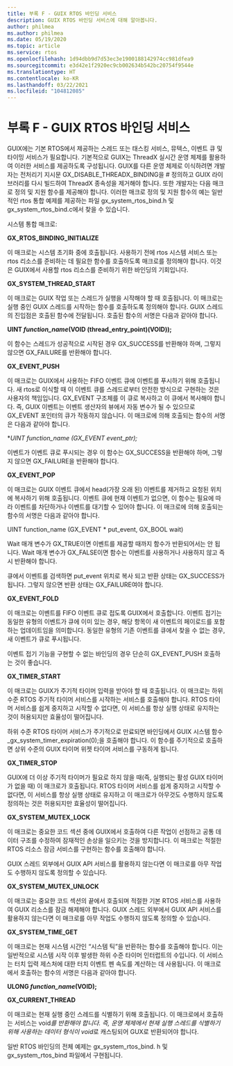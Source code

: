 ```yaml
---
title: 부록 F - GUIX RTOS 바인딩 서비스
description: GUIX RTOS 바인딩 서비스에 대해 알아봅니다.
author: philmea
ms.author: philmea
ms.date: 05/19/2020
ms.topic: article
ms.service: rtos
ms.openlocfilehash: 1d94dbb9d7d53ec3e1900188142974cc981dfea9
ms.sourcegitcommit: e3d42e1f2920ec9cb002634b542bc20754f9544e
ms.translationtype: HT
ms.contentlocale: ko-KR
ms.lasthandoff: 03/22/2021
ms.locfileid: "104812085"
---
```

# <a name="appendix-f---guix-rtos-binding-services"></a>부록 F - GUIX RTOS 바인딩 서비스

GUIX에는 기본 RTOS에서 제공하는 스레드 또는 태스킹 서비스, 뮤텍스, 이벤트 큐 및 타이밍 서비스가 필요합니다. 기본적으로 GUIX는 ThreadX 실시간 운영 체제를 활용하여 이러한 서비스를 제공하도록 구성됩니다. GUIX를 다른 운영 체제로 이식하려면 개발자는 전처리기 지시문 GX_DISABLE_THREADX_BINDING을 # 정의하고 GUIX 라이브러리를 다시 빌드하여 ThreadX 종속성을 제거해야 합니다. 또한 개발자는 다음 매크로 정의 및 지원 함수를 제공해야 합니다. 이러한 매크로 정의 및 지원 함수의 예는 일반적인 rtos 통합 예제를 제공하는 파일 gx_system_rtos_bind.h 및 gx_system_rtos_bind.c에서 찾을 수 있습니다.

시스템 통합 매크로:

**GX_RTOS_BINDING_INITIALIZE**

이 매크로는 시스템 초기화 중에 호출됩니다. 사용하기 전에 rtos 시스템 서비스 또는 rtos 리소스를 준비하는 데 필요한 함수를 호출하도록 매크로를 정의해야 합니다. 이것은 GUIX에서 사용할 rtos 리소스를 준비하기 위한 바인딩의 기회입니다.

**GX_SYSTEM_THREAD_START**

이 매크로는 GUIX 작업 또는 스레드가 실행을 시작해야 할 때 호출됩니다. 이 매크로는 실행 중인 GUIX 스레드를 시작하는 함수를 호출하도록 정의해야 합니다. GUIX 스레드의 진입점은 호출된 함수에 전달됩니다. 호출된 함수의 서명은 다음과 같아야 합니다.

**UINT *function_name*(VOID (thread_entry_point)(VOID));**

이 함수는 스레드가 성공적으로 시작된 경우 GX_SUCCESS를 반환해야 하며, 그렇지 않으면 GX_FAILURE를 반환해야 합니다.

**GX_EVENT_PUSH**

이 매크로는 GUIX에서 사용하는 FIFO 이벤트 큐에 이벤트를 푸시하기 위해 호출됩니다. 새 rtos로 이식할 때 이 이벤트 큐를 스레드로부터 안전한 방식으로 구현하는 것은 사용자의 책임입니다. GX_EVENT 구조체를 이 큐로 복사하고 이 큐에서 복사해야 합니다. 즉, GUIX 이벤트는 이벤트 생산자의 뷰에서 자동 변수가 될 수 있으므로 GX_EVENT 포인터의 큐가 작동하지 않습니다. 이 매크로에 의해 호출되는 함수의 서명은 다음과 같아야 합니다.

**UINT *function_name* (GX_EVENT *event_ptr);**

이벤트가 이벤트 큐로 푸시되는 경우 이 함수는 GX_SUCCESS을 반환해야 하며, 그렇지 않으면 GX_FAILURE을 반환해야 합니다.

**GX_EVENT_POP**

이 매크로는 GUIX 이벤트 큐에서 head(가장 오래 된) 이벤트를 제거하고 요청된 위치에 복사하기 위해 호출됩니다. 이벤트 큐에 현재 이벤트가 없으면, 이 함수는 필요에 따라 이벤트를 차단하거나 이벤트를 대기할 수 있어야 합니다. 이 매크로에 의해 호출되는 함수의 서명은 다음과 같아야 합니다.

UINT function_name (GX_EVENT * put_event, GX_BOOL wait)

Wait 매개 변수가 GX_TRUE이면 이벤트를 제공할 때까지 함수가 반환되어서는 안 됩니다. Wait 매개 변수가 GX_FALSE이면 함수는 이벤트를 사용하거나 사용하지 않고 즉시 반환해야 합니다.

큐에서 이벤트를 검색하면 put_event 위치로 복사 되고 반환 상태는 GX_SUCCESS가 됩니다. 그렇지 않으면 반환 상태는 GX_FAILURE여야 합니다.

**GX_EVENT_FOLD**

이 매크로는 이벤트를 FIFO 이벤트 큐로 접도록 GUIX에서 호출합니다. 이벤트 접기는 동일한 유형의 이벤트가 큐에 이미 있는 경우, 해당 항목이 새 이벤트의 페이로드를 포함하는 업데이트임을 의미합니다. 동일한 유형의 기존 이벤트를 큐에서 찾을 수 없는 경우, 새 이벤트가 큐로 푸시됩니다. 

이벤트 접기 기능을 구현할 수 없는 바인딩의 경우 단순히 GX_EVENT_PUSH 호출하는 것이 좋습니다.

**GX_TIMER_START**

이 매크로는 GUIX가 주기적 타이머 입력을 받아야 할 때 호출됩니다. 이 매크로는 하위 수준 RTOS 주기적 타이머 서비스를 시작하는 서비스를 호출해야 합니다. RTOS 타이머 서비스를 쉽게 중지하고 시작할 수 없다면, 이 서비스를 항상 실행 상태로 유지하는 것이 허용되지만 효율성이 떨어집니다.

하위 수준 RTOS 타이머 서비스가 주기적으로 만료되면 바인딩에서 GUIX 시스템 함수 _gx_system_timer_expiration(0);을 호출해야 합니다. 이 함수를 주기적으로 호출하면 상위 수준의 GUIX 타이머 위젯 타이머 서비스를 구동하게 됩니다.

**GX_TIMER_STOP**

GUIX에 더 이상 주기적 타이머가 필요로 하지 않을 때(즉, 실행되는 활성 GUIX 타이머가 없을 때) 이 매크로가 호출됩니다. RTOS 타이머 서비스를 쉽게 중지하고 시작할 수 없다면, 이 서비스를 항상 실행 상태로 유지하고 이 매크로가 아무것도 수행하지 않도록 정의하는 것은 허용되지만 효율성이 떨어집니다.

**GX_SYSTEM_MUTEX_LOCK**

이 매크로는 중요한 코드 섹션 중에 GUIX에서 호출하여 다른 작업이 선점하고 공통 데이터 구조를 수정하여 잠재적인 손상을 일으키는 것을 방지합니다. 이 매크로는 적절한 RTOS 리소스 잠금 서비스를 구현하는 함수를 호출해야 합니다.

GUIX 스레드 외부에서 GUIX API 서비스를 활용하지 않는다면 이 매크로를 아무 작업도 수행하지 않도록 정의할 수 있습니다.

**GX_SYSTEM_MUTEX_UNLOCK**

이 매크로는 중요한 코드 섹션의 끝에서 호출되며 적절한 기본 RTOS 서비스를 사용하여 GUIX 리소스를 잠금 해제해야 합니다. GUIX 스레드 외부에서 GUIX API 서비스를 활용하지 않는다면 이 매크로를 아무 작업도 수행하지 않도록 정의할 수 있습니다.

**GX_SYSTEM_TIME_GET**

이 매크로는 현재 시스템 시간인 “시스템 틱”을 반환하는 함수를 호출해야 합니다. 이는 일반적으로 시스템 시작 이후 발생한 하위 수준 타이머 인터럽트의 수입니다. 이 서비스는 터치 입력 제스처에 대한 터치 이벤트 펜 속도를 계산하는 데 사용됩니다. 이 매크로에서 호출하는 함수의 서명은 다음과 같아야 합니다.

**ULONG *function_name*(VOID);**

**GX_CURRENT_THREAD**

이 매크로는 현재 실행 중인 스레드를 식별하기 위해 호출됩니다. 이 매크로에서 호출하는 서비스는 void*를 반환해야 합니다. 즉, 운영 체제에서 현재 실행 스레드를 식별하기 위해 사용하는 데이터 형식이 void*로 캐스팅되어 GUX로 반환되어야 합니다.

일반 RTOS 바인딩의 전체 예제는 gx_system_rtos_bind. h 및 gx_system_rtos_bind 파일에서 구현됩니다.